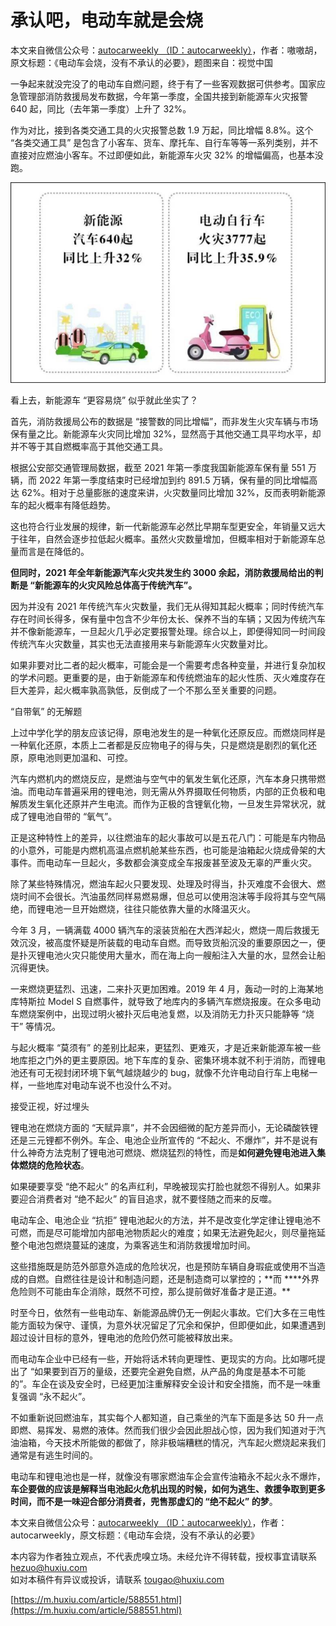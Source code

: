 # 承认吧，电动车就是会烧
本文来自微信公众号：[autocarweekly （ID：autocarweekly）](http://mp.weixin.qq.com/s?__biz=MjM5NDcwMTg0MQ==&mid=2653409037&idx=1&sn=24d13404dd47aafc6e9bc0f6dc5247a3&chksm=bd50d8738a27516567edcbd7b81be6b3cc0e566556e8c76cbd3f6110f40063b988264341f547#rd)，作者：嗷嗷胡，原文标题：《电动车会烧，没有不承认的必要》，题图来自：视觉中国

一争起来就没完没了的电动车自燃问题，终于有了一些客观数据可供参考。国家应急管理部消防救援局发布数据，今年第一季度，全国共接到新能源车火灾报警 640 起，同比（去年第一季度）上升了 32%。

作为对比，接到各类交通工具的火灾报警总数 1.9 万起，同比增幅 8.8%。这个 “各类交通工具” 是包含了小客车、货车、摩托车、自行车等等一系列类别，并不直接对应燃油小客车。不过即便如此，新能源车火灾 32% 的增幅偏高，也基本没跑。

![](https://github.com/gitbobobo/gitbobobo.github.io/blob/main/img/2022-6-25%2001-49-28/566ce939-4e53-472b-a3f4-59d85e05812e.jpeg?raw=true)

看上去，新能源车 “更容易烧” 似乎就此坐实了？

首先，消防救援局公布的数据是 “接警数的同比增幅”，而非发生火灾车辆与市场保有量之比。新能源车火灾同比增加 32%，显然高于其他交通工具平均水平，却并不等于其自燃概率高于其他交通工具。

根据公安部交通管理局数据，截至 2021 年第一季度我国新能源车保有量 551 万辆，而 2022 年第一季度结束时已经增加到约 891.5 万辆，保有量的同比增幅高达 62%。相对于总量膨胀的速度来讲，火灾数量同比增加 32%，反而表明新能源车的起火概率有降低趋势。

这也符合行业发展的规律，新一代新能源车必然比早期车型更安全，年销量又远大于往年，自然会逐步拉低起火概率。虽然火灾数量增加，但概率相对于新能源车总量而言是在降低的。

**但同时，2021 年全年新能源汽车火灾共发生约 3000 余起，消防救援局给出的判断是 “新能源车的火灾风险总体高于传统汽车”。** 

因为并没有 2021 年传统汽车火灾数量，我们无从得知其起火概率；同时传统汽车存在时间长得多，保有量中包含不少年份太长、保养不当的车辆；又因为传统汽车并不像新能源车，一旦起火几乎必定要报警处理。综合以上，即便得知同一时间段传统汽车火灾数量，其实也无法直接用来与新能源车火灾数量对比。

如果非要对比二者的起火概率，可能会是一个需要考虑各种变量，并进行复杂加权的学术问题。更重要的是，由于新能源车和传统燃油车的起火性质、灭火难度存在巨大差异，起火概率孰高孰低，反倒成了一个不那么至关重要的问题。

“自带氧” 的无解题

上过中学化学的朋友应该记得，原电池发生的是一种氧化还原反应。而燃烧同样是一种氧化还原，本质上二者都是反应物电子的得与失，只是燃烧是剧烈的氧化还原，原电池则更加温和、可控。

汽车内燃机内的燃烧反应，是燃油与空气中的氧发生氧化还原，汽车本身只携带燃油。而电动车普遍采用的锂电池，则无需从外界摄取任何物质，内部的正负极和电解质发生氧化还原并产生电流。而作为正极的含锂氧化物，一旦发生异常状况，就成了锂电池自带的 “氧气”。

正是这种特性上的差异，以往燃油车的起火事故可以是五花八门：可能是车内物品的小意外，可能是内燃机高温点燃机舱某些东西，也可能是油箱起火烧成骨架的大事件。而电动车一旦起火，多数都会演变成全车报废甚至波及无辜的严重火灾。

除了某些特殊情况，燃油车起火只要发现、处理及时得当，扑灭难度不会很大、燃烧时间不会很长。汽油虽然同样易燃易爆，但总可以使用泡沫等手段将其与空气隔绝，而锂电池一旦开始燃烧，往往只能依靠大量的水降温灭火。

今年 3 月，一辆满载 4000 辆汽车的滚装货船在大西洋起火，燃烧一周后救援无效沉没，被高度怀疑是所装载的电动车自燃。而导致货船沉没的重要原因之一，便是扑灭锂电池火灾只能使用大量水，而在海上向一艘船注入大量的水，显然会让船沉得更快。

一来燃烧更猛烈、迅速，二来扑灭更加困难。2019 年 4 月，轰动一时的上海某地库特斯拉 Model S 自燃事件，就导致了地库内的多辆汽车燃烧报废。在众多电动车燃烧案例中，出现过明火被扑灭后电池复燃，以及消防无力扑灭只能静等 “烧干” 等情况。

与起火概率 “莫须有” 的差别比起来，更猛烈、更难灭，才是近来新能源车被一些地库拒之门外的更主要原因。地下车库的复杂、密集环境本就不利于消防，而锂电池还有可无视封闭环境下氧气越烧越少的 bug，就像不允许电动自行车上电梯一样，一些地库对电动车说不也没什么不对。

接受正视，好过埋头

锂电池在燃烧方面的 “天赋异禀”，并不会因细微的配方差异而小，无论磷酸铁锂还是三元锂都不例外。车企、电池企业所宣传的 “不起火、不爆炸”，并不是说有什么神奇方法克制了锂电池可燃烧、燃烧猛烈的特性，而是**如何避免锂电池进入集体燃烧的危险状态**。

如果硬要享受 “绝不起火” 的名声红利，早晚被现实打脸也就怨不得别人。如果非要迎合消费者对 “绝不起火” 的盲目追求，就不要怪随之而来的反噬。

电动车企、电池企业 “抗拒” 锂电池起火的方法，并不是改变化学定律让锂电池不可燃，而是尽可能增加内部电池物质起火的难度；如果无法避免起火，则尽量拖延整个电池包燃烧蔓延的速度，为乘客逃生和消防救援增加时间。

这些措施既是防范外部意外造成的危险状况，也是预防车辆自身瑕疵或使用不当造成的自燃。自燃往往是设计和制造问题，还是制造商可以掌控的；**而 \*\***外界危险则不可能由车企消除，既然不可控，那么提前做好准备才是正道。\*\* 

时至今日，依然有一些电动车、新能源品牌仍无一例起火事故。它们大多在三电性能方面较为保守、谨慎，为意外状况留足了冗余和保护，但即便如此，如果遭遇到超过设计目标的意外，锂电池的危险仍然可能被释放出来。

而电动车企业中已经有一些，开始将话术转向更理性、更现实的方向。比如哪吒提出了 “如果要到百万的量级，还要完全避免自燃，从产品的角度是基本不可能的”。车企在谈及安全时，已经更加注重解释安全设计和安全措施，而不是一味重复强调 “永不起火”。

不如重新说回燃油车，其实每个人都知道，自己乘坐的汽车下面是多达 50 升一点即燃、易挥发、易燃的液体。然而我们很少会因此胆战心惊，因为我们知道对于汽油油箱，今天技术所能做的都做了，除非极端糟糕的情况，汽车起火燃烧起来我们通常是有逃生时间的。

电动车和锂电池也是一样，就像没有哪家燃油车企会宣传油箱永不起火永不爆炸，**车企要做的应该是解释当电池起火危机出现的时候，如何为逃生、救援争取到更多时间，而不是一味迎合部分消费者，兜售那虚幻的 “绝不起火” 的梦**。

本文来自微信公众号：[autocarweekly （ID：autocarweekly）](http://mp.weixin.qq.com/s?__biz=MjM5NDcwMTg0MQ==&mid=2653409037&idx=1&sn=24d13404dd47aafc6e9bc0f6dc5247a3&chksm=bd50d8738a27516567edcbd7b81be6b3cc0e566556e8c76cbd3f6110f40063b988264341f547#rd)，作者：autocarweekly，原文标题：《电动车会烧，没有不承认的必要》

本内容为作者独立观点，不代表虎嗅立场。未经允许不得转载，授权事宜请联系 hezuo@huxiu.com  
如对本稿件有异议或投诉，请联系 tougao@huxiu.com

 [https://m.huxiu.com/article/588551.html](https://m.huxiu.com/article/588551.html)
